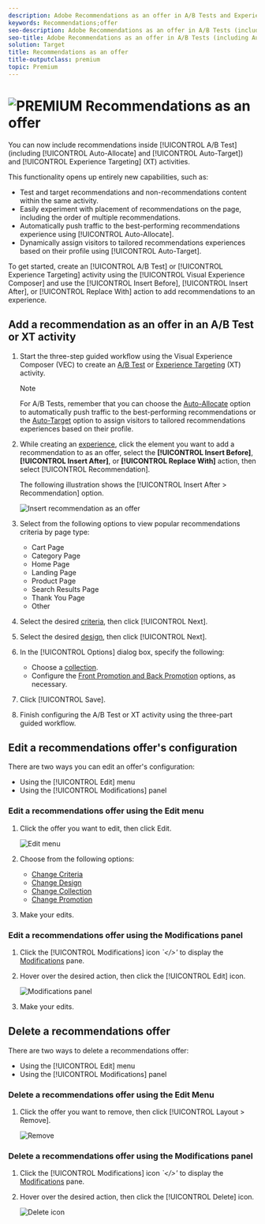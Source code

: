 ```yaml
---
description: Adobe Recommendations as an offer in A/B Tests and Experience Targeting activities.
keywords: Recommendations;offer
seo-description: Adobe Recommendations as an offer in A/B Tests (including Auto-Allocate and Auto-Target) and Experience Targeting (XT) activities
seo-title: Adobe Recommendations as an offer in A/B Tests (including Auto-Allocate and Auto-Target) and Experience Targeting (XT) activities
solution: Target
title: Recommendations as an offer
title-outputclass: premium
topic: Premium
---
```


# ![PREMIUM](/help/assets/premium.png) Recommendations as an offer

You can now include recommendations inside [!UICONTROL A/B Test] (including [!UICONTROL Auto-Allocate] and [!UICONTROL Auto-Target]) and [!UICONTROL Experience Targeting] (XT) activities. 

This functionality opens up entirely new capabilities, such as:

* Test and target recommendations and non-recommendations content within the same activity.
* Easily experiment with placement of recommendations on the page, including the order of multiple recommendations.
* Automatically push traffic to the best-performing recommendations experience using [!UICONTROL Auto-Allocate].
* Dynamically assign visitors to tailored recommendations experiences based on their profile using [!UICONTROL Auto-Target].

To get started, create an [!UICONTROL A/B Test] or [!UICONTROL Experience Targeting] activity using the [!UICONTROL Visual Experience Composer] and use the [!UICONTROL Insert Before], [!UICONTROL Insert After], or [!UICONTROL Replace With] action to add recommendations to an experience.

## Add a recommendation as an offer in an A/B Test or XT activity

1. Start the three-step guided workflow using the Visual Experience Composer (VEC) to create an [A/B Test](/help/c-activities/t-test-ab/t-test-create-ab/test-create-ab.md) or [Experience Targeting](/help/c-activities/t-experience-target/t-xt-create/xt-create.md) (XT) activity.
  
   >[!NOTE]
   >
   >For A/B Tests, remember that you can choose the [Auto-Allocate](/help/c-activities/automated-traffic-allocation/automated-traffic-allocation.md) option to automatically push traffic to the best-performing recommendations or the [Auto-Target](/help/c-activities/auto-target-to-optimize.md) option to assign visitors to tailored recommendations experiences based on their profile.

1. While creating an [experience](/help/c-experiences/c-visual-experience-composer/viztarget-options.md), click the element you want to add a recommendation to as an offer, select the **[!UICONTROL Insert Before]**, **[!UICONTROL Insert After]**, or **[!UICONTROL Replace With]** action, then select [!UICONTROL Recommendation].

   The following illustration shows the [!UICONTROL Insert After > Recommendation] option.

   ![Insert recommendation as an offer](/help/c-recommendations/assets/replace-after-recommendations.png)

1. Select from the following options to view popular recommendations criteria by page type:

   * Cart Page
   * Category Page
   * Home Page
   * Landing Page
   * Product Page
   * Search Results Page
   * Thank You Page
   * Other

1. Select the desired [criteria](/help/c-recommendations/c-algorithms/algorithms.md), then click [!UICONTROL Next].
1. Select the desired [design](/help/c-recommendations/c-design-overview/design-overview.md), then click [!UICONTROL Next].
1. In the [!UICONTROL Options] dialog box, specify the following:

   * Choose a [collection](/help/c-recommendations/c-products/collections.md).
   * Configure the [Front Promotion and Back Promotion](/help/c-recommendations/t-create-recs-activity/adding-promotions.md) options, as necessary. 

1. Click [!UICONTROL Save].
1. Finish configuring the A/B Test or XT activity using the three-part guided workflow.

## Edit a recommendations offer's configuration

There are two ways you can edit an offer's configuration: 

* Using the [!UICONTROL Edit] menu
* Using the [!UICONTROL Modifications] panel 

### Edit a recommendations offer using the Edit menu

1. Click the offer you want to edit, then click Edit.

   ![Edit menu](/help/c-recommendations/assets/recs-offer-edit.png)

1. Choose from the following options:

   * [Change Criteria](/help/c-recommendations/c-algorithms/algorithms.md)
   * [Change Design](/help/c-recommendations/c-design-overview/design-overview.md)
   * [Change Collection](/help/c-recommendations/c-products/collections.md)
   * [Change Promotion](/help/c-recommendations/t-create-recs-activity/adding-promotions.md)

1. Make your edits.

### Edit a recommendations offer using the Modifications panel

1. Click the [!UICONTROL Modifications] icon *`</>'* to display the [Modifications](/help/c-experiences/c-visual-experience-composer/c-vec-code-editor/vec-code-editor.md) pane.
1. Hover over the desired action, then click the [!UICONTROL Edit] icon.

   ![Modifications panel](/help/c-recommendations/assets/recs-offer-modifications.png)

1. Make your edits.

## Delete a recommendations offer

There are two ways to delete a recommendations offer:

* Using the [!UICONTROL Edit] menu
* Using the [!UICONTROL Modifications] panel

### Delete a recommendations offer using the Edit Menu

1. Click the offer you want to remove, then click [!UICONTROL Layout > Remove].

   ![Remove](/help/c-recommendations/assets/recs-offer-remove.png)

### Delete a recommendations offer using the Modifications panel

1. Click the [!UICONTROL Modifications] icon *`</>'* to display the [Modifications](/help/c-experiences/c-visual-experience-composer/c-vec-code-editor/vec-code-editor.md) pane.
1. Hover over the desired action, then click the [!UICONTROL Delete] icon.

   ![Delete icon](/help/c-recommendations/assets/recs-offer-delete.png)